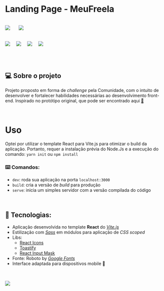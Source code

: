# Landing Page - MeuFreela
<br/>

<div>
<img src="https://img.shields.io/github/license/ManuCoutinho/manucoutinho.github.io.svg"style="margin-right: 24px"/>
<img src="https://img.shields.io/website-up-down-green-red/http/monip.org.svg"/>
</div>

<br/>
<div style="margin: 16px 0px"> 
<img src="https://img.shields.io/badge/HTML5-E34F26?style=for-the-badge&logo=html5&logoColor=white" style="margin-right: 16px"/> 
<img src="https://img.shields.io/badge/Sass-CC6699?style=for-the-badge&logo=sass&logoColor=white" style="margin-right: 16px"/> 
<img src="https://img.shields.io/badge/React-20232A?style=for-the-badge&logo=react&logoColor=61DAFB" style="margin-right: 16px"/>
<img src="https://img.shields.io/badge/Vite-B73BFE?style=for-the-badge&logo=vite&logoColor=FFD62E">
</div>
<br/>
<br/>

## 💻 Sobre o projeto


Projeto proposto em forma de _challenge_ pela Comunidade, com o intuito de desenvolver e fortalecer habilidades necessárias ao desenvolvimento front-end. Inspirado no protótipo original, que pode ser encontrado aqui [🔗](https://github.com/mateusavila/dev-hall-front-end-1)

<br/>

# Uso
Optei por utilizar o template React para Vite.js para otimizar o build da aplicação. Portanto, requer a instalação prévia do Node.Js e a execução do comando:
`yarn init` ou `npm install`

### ⌨️ Comandos:

* `dev`: roda sua aplicação na porta `localhost:3000`
* `build`: cria a versão de _build_ para produção
* `serve`: inicia um simples servidor com a versão compilada do código

<br/>

## 🔨 Tecnologias:

* Aplicação desenvolvida no template __React__ do [_Vite.js_](https://vitejs.dev/)
* Estilização com [_Sass_](https://sass-lang.com/) em módulos para aplicação de _CSS scoped_
* Libs:
   * [React Icons](https://react-icons.github.io/react-icons/)
   * [Toastify](https://fkhadra.github.io/react-toastify/introduction)
   * [React Input Mask](https://www.npmjs.com/package/react-input-mask)
* Fonte: Roboto by [_Google Fonts_](https://fonts.google.com/)
* Interface adaptada para dispositivos mobile 📱


<br/>
<br/>
<div>
<img src="http://ForTheBadge.com/images/badges/built-with-love.svg"/>
</div>

